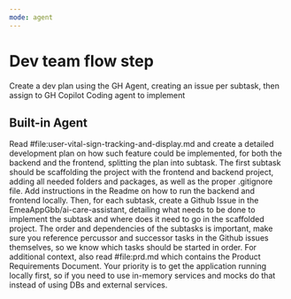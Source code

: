 ```yaml
---
mode: agent
---
```

# Dev team flow step

Create a dev plan using the GH Agent, creating an issue per subtask, then assign to GH Copilot Coding agent to implement

## Built-in Agent

Read #file:user-vital-sign-tracking-and-display.md  and create a detailed development plan on how such feature could be implemented, for both the backend and the frontend, splitting the plan into subtask.
The first subtask should be scaffolding the project with the frontend and backend project, adding all needed folders and packages, as well as the proper .gitignore file. Add instructions in the Readme on how to run the backend and frontend locally.
Then, for each subtask, create a Github Issue in the EmeaAppGbb/ai-care-assistant, detailing what needs to be done to implement the subtask and where does it need to go in the scaffolded project. The order and dependencies of the subtasks is important, make sure you reference percussor and successor tasks in the Github issues themselves, so we know which tasks should be started in order.
For additional context, also read #file:prd.md which contains the Product Requirements Document.
Your priority is to get the application running locally first, so if you need to use in-memory services and mocks do that instead of using DBs and external services.
